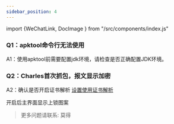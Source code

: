 ```yaml
---
sidebar_position: 4
---
```


import {WeChatLink, DocImage } from "/src/components/index.js"



### Q1：apktool命令行无法使用

A1：使用apktool前需要配置jdk环境，请检查是否正确配置JDK环境。

<DocImage src='ace/image-20220921150941079.png'></DocImage>

### Q2：Charles首次抓包，报文显示加密

A2：确认是否开启证书解析 [设置使用证书解析](https://qaq.com/docs/services/safe/safeTest/environment/ACE加固工具#sslpro)

开启后主界面显示上锁图案

<DocImage src='ace/image-20220921153037651.png'></DocImage>



> 更多问题请联系: <WeChatLink name='莫得'>莫得</WeChatLink>

